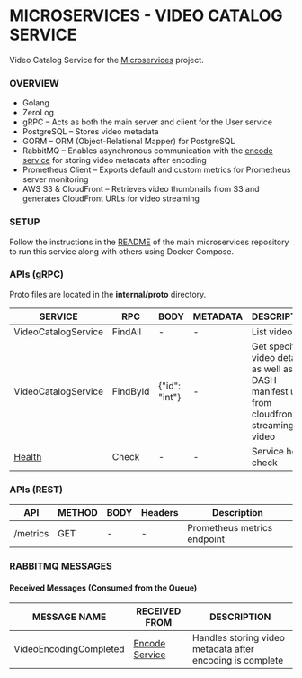 # MICROSERVICES - VIDEO CATALOG SERVICE

Video Catalog Service for the [Microservices](https://github.com/SagarMaheshwary/microservices) project.

### OVERVIEW

- Golang
- ZeroLog
- gRPC – Acts as both the main server and client for the User service
- PostgreSQL – Stores video metadata
- GORM – ORM (Object-Relational Mapper) for PostgreSQL
- RabbitMQ – Enables asynchronous communication with the [encode service](https://github.com/SagarMaheshwary/microservices-encode-service) for storing video metadata after encoding
- Prometheus Client – Exports default and custom metrics for Prometheus server monitoring
- AWS S3 & CloudFront – Retrieves video thumbnails from S3 and generates CloudFront URLs for video streaming

### SETUP

Follow the instructions in the [README](https://github.com/SagarMaheshwary/microservices?tab=readme-ov-file#setup) of the main microservices repository to run this service along with others using Docker Compose.

### APIs (gRPC)

Proto files are located in the **internal/proto** directory.

| SERVICE                                                        | RPC      | BODY          | METADATA | DESCRIPTION                                                                                      |
| -------------------------------------------------------------- | -------- | ------------- | -------- | ------------------------------------------------------------------------------------------------ |
| VideoCatalogService                                            | FindAll  | -             | -        | List videos                                                                                      |
| VideoCatalogService                                            | FindById | {"id": "int"} | -        | Get specified video details as well as DASH manifest url from cloudfront for streaming the video |
| [Health](https://google.golang.org/grpc/health/grpc_health_v1) | Check    | -             | -        | Service health check                                                                             |

### APIs (REST)

| API      | METHOD | BODY | Headers | Description                 |
| -------- | ------ | ---- | ------- | --------------------------- |
| /metrics | GET    | -    | -       | Prometheus metrics endpoint |

### RABBITMQ MESSAGES

#### Received Messages (Consumed from the Queue)

| MESSAGE NAME           | RECEIVED FROM                                                                     | DESCRIPTION                                               |
| ---------------------- | --------------------------------------------------------------------------------- | --------------------------------------------------------- |
| VideoEncodingCompleted | [Encode Service](https://github.com/SagarMaheshwary/microservices-encode-service) | Handles storing video metadata after encoding is complete |
